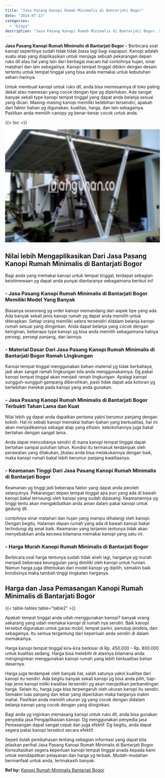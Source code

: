```yaml
---
title: "Jasa Pasang Kanopi Rumah Minimalis di Bantarjati Bogor"
date: "2024-07-13"
categories: 
  - "biaya"
description: "Jasa Pasang Kanopi Rumah Minimalis di Bantarjati Bogor. Sepeti itulah pembahasan tentang sebagian informasi yang dapat kita jelaskan perihal Jasa Pasang Kano..."
---
```


**Jasa Pasang Kanopi Rumah Minimalis di Bantarjati Bogor** – Berbicara soal kanopi sepertinya sudah tidak tidak biasa lagi bagi siapapun. Kanopi adalah suatu atap yang diaplikasikan untuk menjaga sebuah pekarangan depan ruko dll atau hal yang lain dari berbagai macam hal contohnya hujan, sinar matahari dan lain sebagainya. Kanopi tempat tinggal dibikin dengan desain tertentu untuk tempat tinggal yang bisa anda memakai untuk kebutuhan sehari-harinya.

Untuk membuat kanopi untuk ruko dll, anda bisa memesannya di toko paling dekat atau memesan yang cocok dengan tipe yg diperlukan. Ada sangat banyak sekali type kanopi tempat tinggal yang dapat anda belanja sesuai yang dicari. Masing-masing kanopi memiliki kelebihan tersendiri, apakah dari faktor bahan yg digunakan, kualitas, harga, dan lain sebagainya. Pastikan anda memilih canopy yg benar-benar cocok untuk anda.

{{< toc >}}

![Jasa Pasang Kanopi Rumah Minimalis di Bantarjati Bogor](/images/harga-kanopi-minimalis-60.png)

## Nilai lebih Mengaplikasikan Dari Jasa Pasang Kanopi Rumah Minimalis di Bantarjati Bogor

Bagi anda yang memakai kanopi untuk tempat tinggal, terdapat sebagian keistimewaan yg dapat anda punyai diantaranya sebagaimana berikut ini!

### \- Jasa Pasang Kanopi Rumah Minimalis di Bantarjati Bogor Memiliki Model Yang Banyak

Biasanya seseorang yg order kanopi memandang dari aspek tipe yang ada. Ada banyak sekali jenis kanopi rumah yg dapat anda memilih untuk diterapkan. Setiap orang memiliki selera tersendiri didalam belanja kanopi rumah sesuai yang diinginkan. Anda dapat belanja yang cocok dengan keinginan, beberapa type kanopi yg bisa anda memilih sebagaimana halnya persegi, persegi panjang, dan lainnya.

### \- Material Dasar Dari Jasa Pasang Kanopi Rumah Minimalis di Bantarjati Bogor Ramah Lingkungan

Kanopi tempat tinggal menggunakan bahan-material yg tidak berbahaya, jadi akan sangat ramah lingkungan bila anda menggunakannya. Dg pakai kanopi tempat tinggal akan menjadi ramah lingkungan. Apalagi kanopi sungguh-sungguh gampang dibersihkan, pasti tidak dapat ada kotoran yg berlebihan melekat pada kanopi yang anda gunakan.

### \- Jasa Pasang Kanopi Rumah Minimalis di Bantarjati Bogor Terbukti Tahan Lama dan Kuat

Nilai lebih yg dapat anda dapatkan pertama yakni berumur panjang dengan kokoh. Hal ini sebab kanopi memakai bahan-bahan yang berkualitas, hal ini akan menjadikannya sebagai atap yang efisien. kekokohannya juga bakal bertahan dengan sangat lama.

Anda dapat mencobanya sendiri di mana kanopi tempat tinggal dapat bertahan sampai puluhan tahun. Kondisi itu termasuk terdampak oleh perawatan yang dilakukan, jikalau anda bisa melakukannya dengan baik, maka kanopi rumah bakal lebih berumur panjang kwalitasnya.

### \- Keamanan Tinggi Dari Jasa Pasang Kanopi Rumah Minimalis di Bantarjati Bogor

Keamanan yg tinggi jadi beberapa faktor yang dapat anda peroleh selanjutnya. Pekarangan depan tempat tinggal apa pun yang ada di bawah kanopi bakal ternaungi oleh kanopi yang sudah dipasang. Keamanannya yg tinggi tentu akan mengakibatkan anda aman dalam pakai kanopi untuk gedung dll.

contohnya sinar matahari dan hujan yang mampu dihalangi oleh kanopi. Dengan begitu, Halaman depan rumah yang ada di bawah kanopi bakal terlindungi dg amat baik. Keamanan yang terjamin tentunya tidak akan menyebabkan anda kecewa bilamana memakai kanopi yang satu ini.

### \- Harga Murah Kanopi Rumah Minimalis di Bantarjati Bogor

Berbicara soal harga tentunya sudah tidak aneh lagi, harganya yg murah menjadi beberapa keunggulan yang dimiliki oleh kanopi untuk hunian. Namun harga juga ditentukan dari model kanopi yg dipilih, semakin baik kondisinya maka tambah tinggi tingkatan harganya.

## Harga dan Jasa Pemasangan Kanopi Rumah Minimalis di Bantarjati Bogor

{{< table-tables table="table2" >}}

Apakah tempat tinggal anda udah menggunakan kanopi? banyak orang sekarang yang udah memakai kanopi di rumah nya sendiri. Baik kanopi tersebut digunakan untuk garasi mobil, tempat parkir, penutup jendela, dan sebagainya. Itu semua tergantung dari keperluan anda sendiri di dalam memakainya.

Harga kanopi tempat tinggal kira-kira berkisar di Rp. 450.000 – Rp. 800.000 untuk kualitas sedang. Harga bisa melebihi di atasnya bilamana anda menginginkan menggunakan kanopi rumah yang lebih berkualitas bahan dasarnya.

Harga juga terdampak oleh banyak hal, salah satunya yakni kualitas dari kanopi itu sendiri. Ada begitu banyak sekali kanopi yg bisa anda pilih, tiap-tiap jenis kanopi miliki kwalitas tersendiri yg akan menjadikan perbandingan harga. Selain itu, harga juga bisa terpengaruh oleh ukuran kanopi itu sendiri. Semakin luas panjang dan lebar yang diperlukan maka harganya makin mahal. Pastikan anda memilih ukuran yg yang cocok dengan didalam belanja kanopi yang cocok dengan yang diinginkan.

Bagi anda yg inginkan memasang kanopi untuk ruko dll, anda bisa gunakan penyedia jasa Pengaplikasian kanopi. Dg menggunakan penyedia jasa Pemasangan dapat sangat cepat dan juga efektif. Dg begitu, anda dapat segera pakai kanopi tersebut secara efektif.

Sepeti itulah pembahasan tentang sebagian informasi yang dapat kita jelaskan perihal Jasa Pasang Kanopi Rumah Minimalis di Bantarjati Bogor. Konsultasikan segera keperluan kanopi tempat tinggal anada kepada kami untuk mendapatkan pelayanan dan harga yg terbaik. Mudah-mudahan bermanfaat untuk anda, terimakasih banyak.

**Ref by:**  [Kanopi Rumah Minimalis Bantarjati Bogor](https://id.wikipedia.org/wiki/Kanopi)
